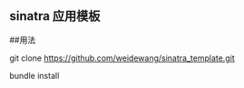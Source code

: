 ## sinatra 应用模板

##用法

 git clone https://github.com/weidewang/sinatra_template.git <your app dir>
   
 bundle install
 
    
